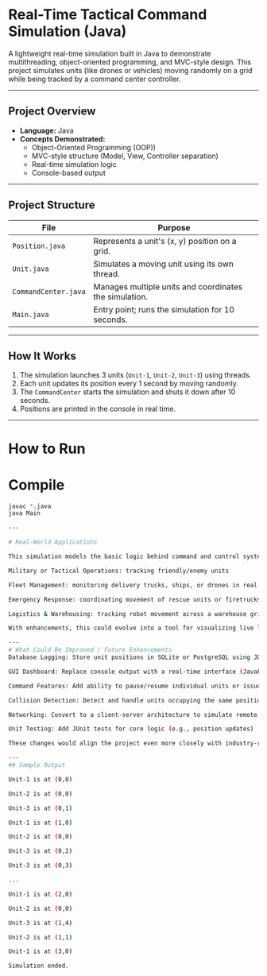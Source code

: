
# Real-Time Tactical Command Simulation (Java)

A lightweight real-time simulation built in Java to demonstrate multithreading, object-oriented programming, and MVC-style design. This project simulates units (like drones or vehicles) moving randomly on a grid while being tracked by a command center controller.

---

## Project Overview

- **Language:** Java  
- **Concepts Demonstrated:**
  - Object-Oriented Programming (OOP))
  - MVC-style structure (Model, View, Controller separation)
  - Real-time simulation logic
  - Console-based output
---

## Project Structure

| File | Purpose |
|------|---------|
| `Position.java` | Represents a unit's (x, y) position on a grid. |
| `Unit.java` | Simulates a moving unit using its own thread. |
| `CommandCenter.java` | Manages multiple units and coordinates the simulation. |
| `Main.java` | Entry point; runs the simulation for 10 seconds. |

---

## How It Works

1. The simulation launches 3 units (`Unit-1`, `Unit-2`, `Unit-3`) using threads.
2. Each unit updates its position every 1 second by moving randomly.
3. The `CommandCenter` starts the simulation and shuts it down after 10 seconds.
4. Positions are printed in the console in real time.

---

# How to Run

# Compile

```bash
javac *.java
java Main

---

# Real-World Applications

This simulation models the basic logic behind command and control systems (C2) used in real-world scenarios like:

Military or Tactical Operations: tracking friendly/enemy units

Fleet Management: monitoring delivery trucks, ships, or drones in real time

Emergency Response: coordinating movement of rescue units or firetrucks

Logistics & Warehousing: tracking robot movement across a warehouse grid

With enhancements, this could evolve into a tool for visualizing live location data, issuing commands to units, or logging historical movement

---
# What Could Be Improved / Future Enhancements
Database Logging: Store unit positions in SQLite or PostgreSQL using JDBC

GUI Dashboard: Replace console output with a real-time interface (JavaFX or Swing)

Command Features: Add ability to pause/resume individual units or issue movement commands

Collision Detection: Detect and handle units occupying the same position

Networking: Convert to a client-server architecture to simulate remote control

Unit Testing: Add JUnit tests for core logic (e.g., position updates)

These changes would align the project even more closely with industry-ready systems for logistics, C2, or monitoring dashboards.

---
## Sample Output

Unit-1 is at (0,0)

Unit-2 is at (0,0)

Unit-3 is at (0,1)

Unit-1 is at (1,0)

Unit-2 is at (0,0)

Unit-3 is at (0,2)

Unit-3 is at (0,3)

...

Unit-1 is at (2,0)

Unit-2 is at (0,0)

Unit-3 is at (1,4)

Unit-2 is at (1,1)

Unit-1 is at (3,0)

Simulation ended.
